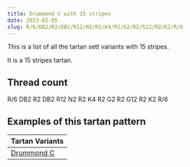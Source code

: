 ```yaml
---
title: Drummond C with 15 stripes
date: 2023-02-05
slug: R/6/DB2/R2/DB2/R12/N2/R2/K4/R2/G2/R2/G12/R2/K2/R/6
---
```

This is a list of all the tartan sett variants with 15 stripes.

It is a 15 stripes tartan.


## Thread count
R/6 DB2 R2 DB2 R12 N2 R2 K4 R2 G2 R2 G12 R2 K2 R/6

## Examples of this tartan pattern

| Tartan Variants |
|---------------|
| [Drummond C](/variants/r/6/db2/r2/db2/r12/n2/r2/k4/r2/g2/r2/g12/r2/k2/r/6-db000064-g004c00-k000000-nd0d0d0-rc80000)||
